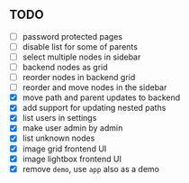 ## TODO

- [ ] password protected pages
- [ ] disable list for some of parents
- [ ] select multiple nodes in sidebar
- [ ] backend nodes as grid
- [ ] reorder nodes in backend grid
- [ ] reorder and move nodes in the sidebar
- [x] move path and parent updates to backend
- [x] add support for updating nested paths
- [x] list users in settings
- [x] make user admin by admin
- [x] list unknown nodes
- [x] image grid frontend UI
- [x] image lightbox frontend UI
- [x] remove `demo`, use `app` also as a demo
